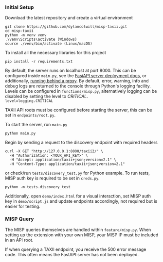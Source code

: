 ### Initial Setup

Download the latest repository and create a virtual environment
```
git clone https://github.com/dylancolwill/misp-taxii.git
cd misp-taxii
python -m venv venv
.\venv\Scripts\activate (Windows)
source ./venv/bin/activate (Linux/macOS)
```

To install all the necessary libraries for this project
```
pip install -r requirements.txt
```



By default, the server runs on localhost at port 8000\. This can be configured inside `main.py`, see the [FasiAPI server deployment docs](https://fastapi.tiangolo.com/deployment/manually/#run-the-server-program), or additionally, [running behind a proxy](https://fastapi.tiangolo.com/ja/advanced/behind-a-proxy/). By default, error, warning, info and debug logs are returned to the console through Python's logging facility. Levels can be configured in `functions/misp.py`, alternatively logging can be disabled by setting the level to *CRITICAL*.  
`level=logging.CRITICAL`

TAXII API roots must be configured before starting the server, this can be set in `endpoints/root.py`.

To start the server, run `main.py`
```
python main.py
```


Begin by sending a request to the discovery endpoint with required headers
```
curl -X GET "http://127.0.0.1:8000/taxii2/" \
  -H "Authorization: <YOUR_API_KEY>" \
  -H "Accept: application/taxii+json;version=2.1" \
  -H "Content-Type: application/taxii+json;version=2.1"
```
or check/run `tests/discovery_test.py` for Python example. To run tests, MISP auth key is required to be set in `creds.py`.
```
python -m tests.discovery_test
```



Additionally, open `demo/index.html` for a visual interaction, set MISP auth key in `demo/script.js` and update endpoints accordingly, not required but is easier for testing.

### MISP Query

The MISP queries themselves are handled within `feature/misp.py`. When setting up the extension with your own MISP, your MISP IP must be included in an API root.

If when querying a TAXII endpoint, you receive the 500 error message code. This often means the FastAPI server has not been deployed. 